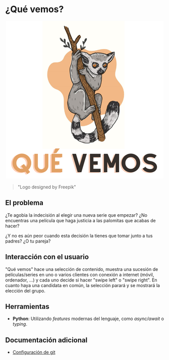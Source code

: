 # ¿Qué vemos?

<p align="center">
  <img width="500" height="500" src="docs/img/logo.png">
</p>

> "Logo designed by Freepik"

## El problema

¿Te agobia la indecisión al elegir una nueva serie que empezar? ¿No encuentras una película que haga justicia a las palomitas que acabas de hacer? 

¿Y no es aún peor cuando esta decisión la tienes que tomar junto a tus padres? ¿O tu pareja? 

## Interacción con el usuario

"Qué vemos" hace una selección de contenido, muestra una sucesión de películas/series en uno o varios clientes con conexión a internet (móvil, ordenador, ...) y cada uno decide si hacer "swipe left" o "swipe right". En cuanto haya una candidata en común, la selección parará y se mostrará la elección del grupo.

## Herramientas
- **Python**: Utilizando *features* modernas del lenguaje, como *async/await* o *typing*.

## Documentación adicional
- [Configuración de git](docs/configurando-git.md)
